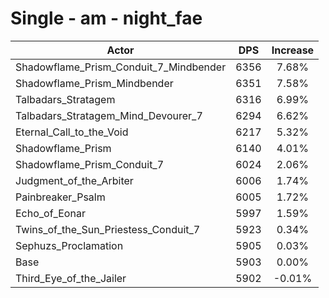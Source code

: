 # Single - am - night_fae
| Actor | DPS | Increase |
|---|:---:|:---:|
|Shadowflame_Prism_Conduit_7_Mindbender|6356|7.68%|
|Shadowflame_Prism_Mindbender|6351|7.58%|
|Talbadars_Stratagem|6316|6.99%|
|Talbadars_Stratagem_Mind_Devourer_7|6294|6.62%|
|Eternal_Call_to_the_Void|6217|5.32%|
|Shadowflame_Prism|6140|4.01%|
|Shadowflame_Prism_Conduit_7|6024|2.06%|
|Judgment_of_the_Arbiter|6006|1.74%|
|Painbreaker_Psalm|6005|1.72%|
|Echo_of_Eonar|5997|1.59%|
|Twins_of_the_Sun_Priestess_Conduit_7|5923|0.34%|
|Sephuzs_Proclamation|5905|0.03%|
|Base|5903|0.00%|
|Third_Eye_of_the_Jailer|5902|-0.01%|
